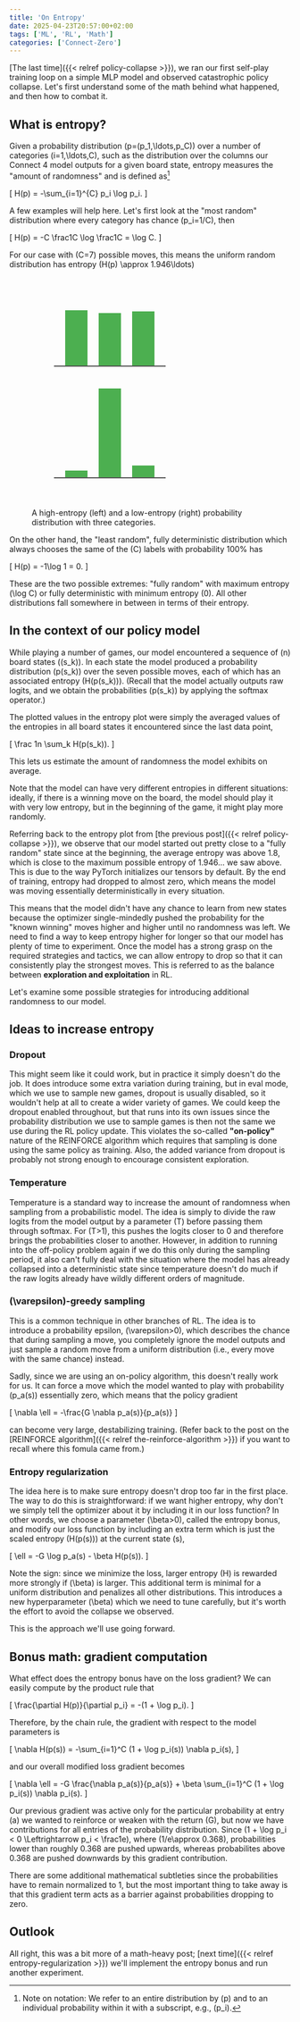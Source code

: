 ```yaml
---
title: 'On Entropy'
date: 2025-04-23T20:57:00+02:00
tags: ['ML', 'RL', 'Math']
categories: ['Connect-Zero']
---
```


[The last time]({{< relref policy-collapse >}}), we ran our first self-play training loop
on a simple MLP model and observed catastrophic policy collapse. Let's first understand
some of the math behind what happened, and then how to combat it.

## What is entropy?

Given a probability distribution \(p=(p_1,\ldots,p_C)\)
over a number of categories \(i=1,\ldots,C\), such as the distribution over the columns our
Connect 4 model outputs for a given board state, entropy measures the "amount of
randomness" and is defined as[^1]

\[
    H(p) = -\sum_{i=1}^{C} p_i \log p_i.
\]

[^1]: Note on notation: We refer to an entire distribution by \(p\) and to an individual
probability within it with a subscript, e.g., \(p_i\).


A few examples will help here. Let's first look at the "most random"
distribution where every category has chance \(p_i=1/C\), then

\[
    H(p) = -C \frac1C \log \frac1C = \log C.
\]

For our case with \(C=7\) possible moves, this means the uniform random distribution has
entropy \(H(p) \approx 1.946\ldots\)

<figure>
<svg width="300" height="200" xmlns="http://www.w3.org/2000/svg">
  <rect x="60" y="60" width="40" height="100" fill="#4CAF50" />
  <rect x="120" y="65" width="40" height="95" fill="#4CAF50" />
  <rect x="180" y="62" width="40" height="98" fill="#4CAF50" />
  <line x1="40" y1="160" x2="240" y2="160" stroke="#555" stroke-width="2" />
</svg>
<svg width="300" height="200" xmlns="http://www.w3.org/2000/svg">
  <rect x="60" y="147" width="40" height="13" fill="#4CAF50" />
  <rect x="120" y="0" width="40" height="160" fill="#4CAF50" />
  <rect x="180" y="138" width="40" height="22" fill="#4CAF50" />
  <line x1="40" y1="160" x2="240" y2="160" stroke="#555" stroke-width="2" />
</svg>
<figcaption>
<p>A high-entropy (left) and a low-entropy (right) probability distribution
  with three categories.</p>
</figcaption>
</figure>

On the other hand, the "least random", fully deterministic distribution which 
always chooses the same of the \(C\) labels with probability 100% has

\[
    H(p) = -1\log 1 = 0.
\]

These are the two possible extremes: "fully random" with maximum entropy \(\log C\) or fully deterministic with minimum entropy \(0\). All other distributions fall somewhere
in between in terms of their entropy.

## In the context of our policy model

While playing a number of games, our model encountered a sequence of \(n\) board states
\((s_k)\). In each state the model
produced a probability distribution \(p(s_k)\) over the seven possible moves, each of
which has an associated entropy \(H(p(s_k))\). (Recall that the model actually outputs
raw logits, and we obtain the probabilities \(p(s_k)\) by applying the softmax operator.)

The plotted values in the entropy plot
were simply the averaged values of the entropies in all board states it encountered since
the last data point,

\[
    \frac 1n \sum_k H(p(s_k)).
\]

This lets us estimate the amount of randomness the model exhibits on average.

Note that the
model can have very different entropies in different situations: ideally, if there is a
winning move on the board, the model should play it with very low entropy, but in the
beginning of the game, it might play more randomly.

Referring back to the entropy plot from
[the previous post]({{< relref policy-collapse  >}}), we observe that our model started out
pretty close to a "fully random" state since at the beginning, the average entropy was
above 1.8, which is close to the maximum possible entropy of 1.946... we saw above. This is
due to the way PyTorch initializes our tensors by default. By the end of training,
entropy had dropped to almost zero, which means the model was moving essentially
deterministically in every situation.

This means that the model didn't have any chance to learn from new states because the
optimizer single-mindedly pushed the probability for the "known winning" moves higher and
higher until no randomness was left. We need to find a way to keep entropy higher for longer
so that our model has plenty of time to experiment. Once the model has a strong
grasp on the required strategies and tactics, we can allow entropy to drop so that it
can consistently play the strongest moves. This is referred to as the balance between
**exploration and exploitation** in RL.

Let's examine some possible strategies for introducing additional randomness to our model.

## Ideas to increase entropy

### Dropout
This might seem like it could work, but in practice it simply doesn't do the job. It does
introduce some extra variation during training, but in eval mode, which we use to sample
new games, dropout is usually disabled, so it wouldn't help at all to create a wider
variety of games. We could keep the dropout enabled throughout, but that runs into its own
issues since the probability distribution we use to sample games is then not the same we
use during the RL policy update. This violates the so-called **"on-policy"** nature of the
REINFORCE algorithm which requires that sampling is done using the same policy as training.
Also, the added variance from dropout is probably not strong enough to encourage consistent
exploration.

### Temperature
Temperature is a standard way to increase the amount of randomness when sampling from a probabilistic model. The idea is simply to divide the raw logits from the model output by a parameter \(T\) before passing them through softmax. For \(T>1\), this pushes the logits closer to 0 and therefore brings the probabilities closer to another. However, in addition to running into the off-policy problem again if we do this only during the sampling period, it also can't fully deal with the situation where the model has already collapsed into a deterministic state since temperature doesn't do much if the raw logits already have wildly different orders of magnitude.

### \(\varepsilon\)-greedy sampling
This is a common technique in other branches of RL. The idea is to introduce a probability epsilon, \(\varepsilon>0\), which describes the chance that during sampling a move, you completely ignore the model outputs and just sample a random move from a uniform distribution (i.e., every move with the same chance) instead.

Sadly, since we are using an on-policy algorithm, this doesn't really work for us. It can force a move which the model wanted to play with probability \(p_a(s)\) essentially zero, which means that the policy gradient

\[
  \nabla \ell = -\frac{G \nabla p_a(s)}{p_a(s)}
\]

can become very large, destabilizing training. (Refer back to the post on the
[REINFORCE algorithm]({{< relref the-reinforce-algorithm >}})
if you want to recall where this fomula came from.)

### Entropy regularization
The idea here is to make sure entropy doesn't drop too far in the first
place. The way to do this is straightforward: if we want higher entropy, why
don't we simply tell the optimizer about it by including it in our loss function? In other
words, we choose a parameter \(\beta>0\), called the entropy bonus, and modify our loss
function by including an extra term which is just the scaled entropy \(H(p(s))\) at the
current state \(s\),

\[
    \ell = -G \log p_a(s) - \beta H(p(s)).
\]

Note the sign: since we minimize the loss, larger entropy \(H\) is rewarded more strongly
if \(\beta\) is larger.
This additional term is minimal for a uniform distribution and penalizes all
other distributions.
This introduces a new hyperparameter \(\beta\) which we need to
tune carefully, but it's worth the effort to avoid the collapse we observed.

This is the approach we'll use going forward.

## Bonus math: gradient computation

What effect does the entropy bonus have on the loss gradient? We can easily compute by the
product rule that

\[
    \frac{\partial H(p)}{\partial p_i} = -(1 + \log p_i).
\]

Therefore, by the chain rule, the gradient with respect to the model parameters is

\[
    \nabla H(p(s)) = -\sum_{i=1}^C (1 + \log p_i(s)) \nabla p_i(s),
\]

and our overall modified loss gradient becomes

\[
    \nabla \ell =
    -G \frac{\nabla p_a(s)}{p_a(s)} + \beta \sum_{i=1}^C (1 + \log p_i(s)) \nabla p_i(s).
\]

Our previous gradient was active only for the particular probability at entry \(a\) we
wanted to reinforce or weaken with the return \(G\),
but now we have contributions for all entries of the
probability distribution. Since \(1 + \log p_i < 0 \Leftrightarrow p_i < \frac1e\), where
\(1/e\approx 0.368\), probabilities lower than roughly 0.368 are pushed upwards, whereas
probabilites above 0.368 are pushed downwards by this gradient contribution.

There are some
additional mathematical subtleties since the probabilities have to remain normalized to 1,
but the most important thing to take away is that this gradient term acts as a barrier
against probabilities dropping to zero.


## Outlook

All right, this was a bit more of a math-heavy post; [next time]({{< relref entropy-regularization >}}) we'll implement the
entropy bonus and run another experiment.
